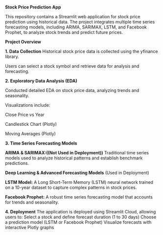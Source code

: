 ****Stock Price Prediction App****

This repository contains a Streamlit web application for stock price prediction using historical data. The project integrates multiple time series forecasting models, including ARIMA, SARIMAX, LSTM, and Facebook Prophet, to analyze stock trends and predict future prices.


**Project Overview**

**1. Data Collection**
Historical stock price data is collected using the yfinance library.

Users can select a stock symbol and retrieve data for analysis and forecasting.


**2. Exploratory Data Analysis (EDA)**

Conducted detailed EDA on stock price data, analyzing trends and seasonality.

Visualizations include:

Close Price vs Year

Candlestick Chart (Plotly)

Moving Averages (Plotly)

**3. Time Series Forecasting Models**

**ARIMA & SARIMAX:((Not Used in Deployment))** 
Traditional time series models used to analyze historical patterns and establish benchmark predictions.


**Deep Learning & Advanced Forecasting Models** (Used in Deployment)

**LSTM Model:** A Long Short-Term Memory (LSTM) neural network trained on a 10-year dataset to capture complex patterns in stock prices.

**Facebook Prophet:** A robust time series forecasting model that accounts for trends and seasonality.


**4. Deployment**
The application is deployed using Streamlit Cloud, allowing users to:
Select a stock and define forecast duration (1 to 30 days)
Choose a prediction model (LSTM or Facebook Prophet)
Visualize forecasts with interactive Plotly graphs

